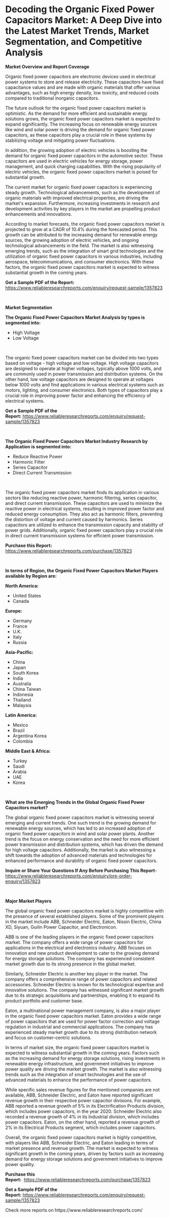 <p><h1>Decoding the Organic Fixed Power Capacitors Market: A Deep Dive into the Latest Market Trends, Market Segmentation, and Competitive Analysis</h1></p><p><strong>Market Overview and Report Coverage</strong></p>
<p><p>Organic fixed power capacitors are electronic devices used in electrical power systems to store and release electricity. These capacitors have fixed capacitance values and are made with organic materials that offer various advantages, such as high energy density, low toxicity, and reduced costs compared to traditional inorganic capacitors.</p><p>The future outlook for the organic fixed power capacitors market is optimistic. As the demand for more efficient and sustainable energy solutions grows, the organic fixed power capacitors market is expected to expand significantly. The increasing focus on renewable energy sources like wind and solar power is driving the demand for organic fixed power capacitors, as these capacitors play a crucial role in these systems by stabilizing voltage and mitigating power fluctuations.</p><p>In addition, the growing adoption of electric vehicles is boosting the demand for organic fixed power capacitors in the automotive sector. These capacitors are used in electric vehicles for energy storage, power management, and quick charging capabilities. With the rising popularity of electric vehicles, the organic fixed power capacitors market is poised for substantial growth.</p><p>The current market for organic fixed power capacitors is experiencing steady growth. Technological advancements, such as the development of organic materials with improved electrical properties, are driving the market's expansion. Furthermore, increasing investments in research and development activities by key players in the market are propelling product enhancements and innovations.</p><p>According to market forecasts, the organic fixed power capacitors market is projected to grow at a CAGR of 10.4% during the forecasted period. This growth can be attributed to the increasing demand for renewable energy sources, the growing adoption of electric vehicles, and ongoing technological advancements in the field. The market is also witnessing emerging trends, such as the integration of smart grid technologies and the utilization of organic fixed power capacitors in various industries, including aerospace, telecommunications, and consumer electronics. With these factors, the organic fixed power capacitors market is expected to witness substantial growth in the coming years.</p></p>
<p><strong>Get a Sample PDF of the Report:</strong> <a href="https://www.reliableresearchreports.com/enquiry/request-sample/1357823">https://www.reliableresearchreports.com/enquiry/request-sample/1357823</a></p>
<p>&nbsp;</p>
<p><strong>Market Segmentation</strong></p>
<p><strong>The Organic Fixed Power Capacitors Market Analysis by types is segmented into:</strong></p>
<p><ul><li>High Voltage</li><li>Low Voltage</li></ul></p>
<p>&nbsp;</p>
<p><p>The organic fixed power capacitors market can be divided into two types based on voltage - high voltage and low voltage. High voltage capacitors are designed to operate at higher voltages, typically above 1000 volts, and are commonly used in power transmission and distribution systems. On the other hand, low voltage capacitors are designed to operate at voltages below 1000 volts and find applications in various electrical systems such as motors, lighting, and consumer electronics. Both types of capacitors play a crucial role in improving power factor and enhancing the efficiency of electrical systems.</p></p>
<p><strong>Get a Sample PDF of the Report:</strong>&nbsp;<a href="https://www.reliableresearchreports.com/enquiry/request-sample/1357823">https://www.reliableresearchreports.com/enquiry/request-sample/1357823</a></p>
<p>&nbsp;</p>
<p><strong>The Organic Fixed Power Capacitors Market Industry Research by Application is segmented into:</strong></p>
<p><ul><li>Reduce Reactive Power</li><li>Harmonic Filter</li><li>Series Capacitor</li><li>Direct Current Transmission</li></ul></p>
<p>&nbsp;</p>
<p><p>The organic fixed power capacitors market finds its application in various sectors like reducing reactive power, harmonic filtering, series capacitor, and direct current transmission. These capacitors are used to minimize the reactive power in electrical systems, resulting in improved power factor and reduced energy consumption. They also act as harmonic filters, preventing the distortion of voltage and current caused by harmonics. Series capacitors are utilized to enhance the transmission capacity and stability of power grids. Additionally, organic fixed power capacitors play a crucial role in direct current transmission systems for efficient power transmission.</p></p>
<p><strong>Purchase this Report:</strong>&nbsp; <a href="https://www.reliableresearchreports.com/purchase/1357823">https://www.reliableresearchreports.com/purchase/1357823</a></p>
<p>&nbsp;</p>
<p><strong>In terms of Region, the Organic Fixed Power Capacitors Market Players available by Region are:</strong></p>
<p>
    <p> <strong> North America: </strong>
        <ul>
            <li>United States</li>
            <li>Canada</li>
        </ul>
        </p> 
    <p> <strong> Europe: </strong>
        <ul>
            <li>Germany</li>
            <li>France</li>
            <li>U.K.</li>
            <li>Italy</li>
            <li>Russia</li>
        </ul>
        </p> 
    <p> <strong> Asia-Pacific: </strong>
        <ul>
            <li>China</li>
            <li>Japan</li>
            <li>South Korea</li>
            <li>India</li>
            <li>Australia</li>
            <li>China Taiwan</li>
            <li>Indonesia</li>
            <li>Thailand</li>
            <li>Malaysia</li>
        </ul>
        </p> 
    <p> <strong> Latin America: </strong>
        <ul>
            <li>Mexico</li>
            <li>Brazil</li>
            <li>Argentina Korea</li>
            <li>Colombia</li>
        </ul>
        </p> 
    <p> <strong> Middle East & Africa: </strong>
        <ul>
            <li>Turkey</li>
            <li>Saudi</li>
            <li>Arabia</li>
            <li>UAE</li>
            <li>Korea</li>
        </ul>
    </p>
    </p>
<p>&nbsp;</p>
<p><strong>What are the Emerging Trends in the Global Organic Fixed Power Capacitors market?</strong></p>
<p><p>The global organic fixed power capacitors market is witnessing several emerging and current trends. One such trend is the growing demand for renewable energy sources, which has led to an increased adoption of organic fixed power capacitors in wind and solar power plants. Another trend is the focus on energy conservation and the need for more efficient power transmission and distribution systems, which has driven the demand for high voltage capacitors. Additionally, the market is also witnessing a shift towards the adoption of advanced materials and technologies for enhanced performance and durability of organic fixed power capacitors.</p></p>
<p><strong>Inquire or Share Your Questions If Any Before Purchasing This Report</strong>- <a href="https://www.reliableresearchreports.com/enquiry/pre-order-enquiry/1357823">https://www.reliableresearchreports.com/enquiry/pre-order-enquiry/1357823</a></p>
<p>&nbsp;</p>
<p><strong>Major Market Players</strong></p>
<p><p>The global organic fixed power capacitors market is highly competitive with the presence of several established players. Some of the prominent players in the market include ABB, Schneider Electric, Eaton, Nissin Electric, China XD, Siyuan, Guilin Power Capacitor, and Electronicon.</p><p>ABB is one of the leading players in the organic fixed power capacitors market. The company offers a wide range of power capacitors for applications in the electrical and electronics industry. ABB focuses on innovation and new product development to cater to the growing demand for energy storage solutions. The company has experienced consistent market growth due to its strong presence in the global market.</p><p>Similarly, Schneider Electric is another key player in the market. The company offers a comprehensive range of power capacitors and related accessories. Schneider Electric is known for its technological expertise and innovative solutions. The company has witnessed significant market growth due to its strategic acquisitions and partnerships, enabling it to expand its product portfolio and customer base.</p><p>Eaton, a multinational power management company, is also a major player in the organic fixed power capacitors market. Eaton provides a wide range of power capacitors that are used for power factor correction and voltage regulation in industrial and commercial applications. The company has experienced steady market growth due to its strong distribution network and focus on customer-centric solutions.</p><p>In terms of market size, the organic fixed power capacitors market is expected to witness substantial growth in the coming years. Factors such as the increasing demand for energy storage solutions, rising investments in renewable energy infrastructure, and government initiatives to improve power quality are driving the market growth. The market is also witnessing trends such as the integration of smart technologies and the use of advanced materials to enhance the performance of power capacitors.</p><p>While specific sales revenue figures for the mentioned companies are not available, ABB, Schneider Electric, and Eaton have reported significant revenue growth in their respective power capacitor divisions. For example, ABB reported a revenue growth of 5% in its Electrification Products division, which includes power capacitors, in the year 2020. Schneider Electric also recorded a revenue growth of 4% in its Industrial division, which includes power capacitors. Eaton, on the other hand, reported a revenue growth of 2% in its Electrical Products segment, which includes power capacitors.</p><p>Overall, the organic fixed power capacitors market is highly competitive, with players like ABB, Schneider Electric, and Eaton leading in terms of market presence and revenue growth. The market is expected to witness significant growth in the coming years, driven by factors such as increasing demand for energy storage solutions and government initiatives to improve power quality.</p></p>
<p><strong>Purchase this Report:</strong>&nbsp;&nbsp;<a href="https://www.reliableresearchreports.com/purchase/1357823">https://www.reliableresearchreports.com/purchase/1357823</a></p>
<p></p>
<p><strong>Get a Sample PDF of the Report:</strong>&nbsp;<a href="https://www.reliableresearchreports.com/enquiry/request-sample/1357823">https://www.reliableresearchreports.com/enquiry/request-sample/1357823</a></p>
<p>Check more reports on https://www.reliableresearchreports.com/</p>